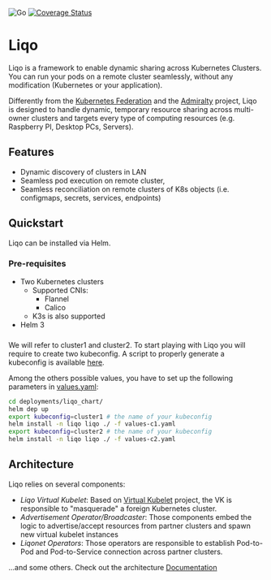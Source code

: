 ![Go](https://github.com/liqoTech/liqo/workflows/Go/badge.svg) 
[![Coverage Status](https://coveralls.io/repos/github/LiqoTech/liqo/badge.svg?branch=master)](https://coveralls.io/github/LiqoTech/liqo?branch=master)

# Liqo

Liqo is a framework to enable dynamic sharing across Kubernetes Clusters. You can run your pods on a remote cluster
seamlessly, without any modification (Kubernetes or your application). 

Differently from the [Kubernetes Federation](https://github.com/kubernetes-sigs/kubefed) and the
[Admiralty](https://admiralty.io/) project, Liqo is designed to handle dynamic, temporary
resource sharing across multi-owner clusters and targets every type of computing resources (e.g. Raspberry PI, 
Desktop PCs, Servers).

## Features

* Dynamic discovery of clusters in LAN
* Seamless pod execution on remote cluster,
* Seamless reconciliation on remote clusters of K8s objects (i.e. configmaps, secrets, services, endpoints)


## Quickstart

Liqo can be installed via Helm. 

### Pre-requisites

* Two Kubernetes clusters
    * Supported CNIs:
      * Flannel
      * Calico 
    * K3s is also supported
* Helm 3

### 
We will refer to cluster1 and cluster2.
To start playing with Liqo you will require to create two kubeconfig. A script to properly generate a kubeconfig is 
available [here](https://gist.github.com/innovia/fbba8259042f71db98ea8d4ad19bd708).

Among the others possible values, you have to set up the following parameters in 
[values.yaml](./deployments/liqo_chart/values.yaml):

```bash
cd deployments/liqo_chart/
helm dep up
export kubeconfig=cluster1 # the name of your kubeconfig
helm install -n liqo liqo ./ -f values-c1.yaml
export kubeconfig=cluster2 # the name of your kubeconfig
helm install -n liqo liqo ./ -f values-c2.yaml
```

## Architecture

Liqo relies on several components:

* *Liqo Virtual Kubelet*: Based on [Virtual Kubelet](https://github.com/virtual-kubelet/virtual-kubelet) project, the VK
 is responsible to "masquerade" a foreign Kubernetes cluster.
* *Advertisement Operator/Broadcaster*: Those components embed the logic to advertise/accept resources from partner
 clusters and spawn new virtual kubelet instances
* *Liqonet Operators*: Those operators are responsible to establish Pod-to-Pod and Pod-to-Service connection across 
partner clusters.

...and some others. Check out the architecture [Documentation](docs/architecture.md)

